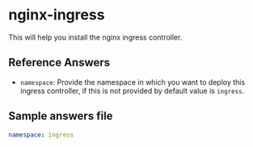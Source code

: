 # nginx-ingress

This will help you install the nginx ingress controller.


## Reference Answers

- `namespace`: Provide the namespace in which you want to deploy this ingress controller, if this is not provided by default value is `ingress`.

## Sample answers file

```yaml
namespace: ingress
```

